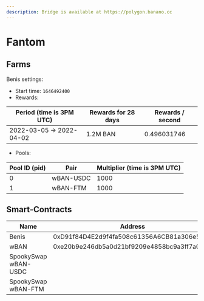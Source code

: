 ```yaml
---
description: Bridge is available at https://polygon.banano.cc
---
```


# Fantom

## Farms <a href="#farms" id="farms"></a>

Benis settings:

* Start time: `1646492400`
* Rewards:

| Period (time is 3PM UTC) | Rewards for 28 days | Rewards / second |
| ------------------------ | ------------------- | ---------------- |
| 2022-03-05 -> 2022-04-02 | 1.2M BAN            | 0.496031746      |

* Pools:

| Pool ID (pid) | Pair      | Multiplier (time is 3PM UTC) |
| ------------- | --------- | ---------------------------- |
| 0             | wBAN-USDC | 1000                         |
| 1             | wBAN-FTM  | 1000                         |

## Smart-Contracts <a href="#smart-contracts" id="smart-contracts"></a>

| Name                 | Address                                    |
| -------------------- | ------------------------------------------ |
| Benis                | 0xD91f84D4E2d9f4fa508c61356A6CB81a306e5287 |
| wBAN                 | 0xe20b9e246db5a0d21bf9209e4858bc9a3ff7a034 |
| SpookySwap wBAN-USDC |                                            |
| SpookySwap wBAN-FTM  |                                            |
